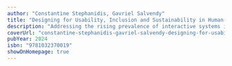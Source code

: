 ```yaml
---
author: "Constantine Stephanidis, Gavriel Salvendy"
title: "Designing for Usability, Inclusion and Sustainability in Human-Computer Interaction"
description: "Addressing the rising prevalence of interactive systems in our daily lives, this book focuses on the essential aspects of usability, user experience (UX), and inclusive design."
coverUrl: "constantine-stephanidis-gavriel-salvendy-designing-for-usability.png"
pubYear: 2024
isbn: "9781032370019"
showOnHomepage: true
---
```

